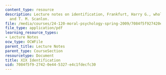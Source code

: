 ```yaml
---
content_type: resource
description: Lecture notes on identification, Frankfurt, Harry G., wholeheartedness,
  and T. M. Scanlon.
file: /media/courses/24-120-moral-psychology-spring-2009/7084f5f927420e445327e4c1fdecfc30_MIT24_120s09_lec19.pdf
file_type: application/pdf
learning_resource_types:
- Lecture Notes
ocw_type: OCWFile
parent_title: Lecture Notes
parent_type: CourseSection
resourcetype: Document
title: XIX Identification
uid: 7084f5f9-2742-0e44-5327-e4c1fdecfc30
---
```

